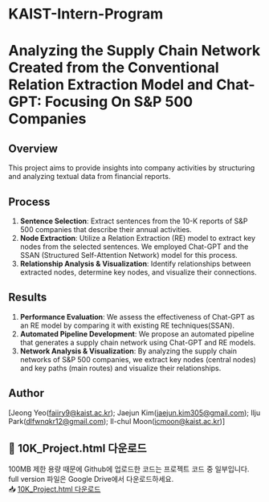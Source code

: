 # KAIST-Intern-Program
# Analyzing the Supply Chain Network Created from the Conventional Relation Extraction Model and Chat-GPT: Focusing On S&P 500 Companies

## Overview
This project aims to provide insights into company activities by structuring and analyzing textual data from financial reports.

## Process
1. **Sentence Selection**: Extract sentences from the 10-K reports of S&P 500 companies that describe their annual activities.
2. **Node Extraction**: Utilize a Relation Extraction (RE) model to extract key nodes from the selected sentences. We employed Chat-GPT and the SSAN (Structured Self-Attention Network) model for this process.
3. **Relationship Analysis & Visualization**: Identify relationships between extracted nodes, determine key nodes, and visualize their connections.

## Results
1. **Performance Evaluation**: We assess the effectiveness of Chat-GPT as an RE model by comparing it with existing RE techniques(SSAN).
2. **Automated Pipeline Development**: We propose an automated pipeline that generates a supply chain network using Chat-GPT and RE models.
3. **Network Analysis & Visualization**: By analyzing the supply chain networks of S&P 500 companies, we extract key nodes (central nodes) and key paths (main routes) and visualize their relationships.

## Author
[Jeong Yeo(faiiry9@kaist.ac.kr); Jaejun Kim(jaejun.kim305@gmail.com); Ilju Park(dlfwnqkr12@gmail.com); Il-chul Moon(icmoon@kaist.ac.kr)]

## 📂 10K_Project.html 다운로드  
100MB 제한 용량 때문에 Github에 업로드한 코드는 프로젝트 코드 중 일부입니다. <br>
full version 파일은 Google Drive에서 다운로드하세요.  
📥 [10K_Project.html 다운로드](https://drive.google.com/file/d/1bV1aZpKBy8VST4r1k79BIAnp2Quc_fIM/view?usp=sharing)

